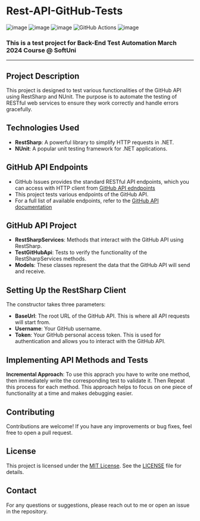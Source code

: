 # Rest-API-GitHub-Tests
![image](https://img.shields.io/badge/C%23-239120?style=for-the-badge&logo=csharp&logoColor=white)
![image](https://img.shields.io/badge/.NET-512BD4?style=for-the-badge&logo=dotnet&logoColor=white)
![image](https://img.shields.io/badge/Visual_Studio-5C2D91?style=for-the-badge&logo=visual%20studio&logoColor=white)
![GitHub Actions](https://img.shields.io/badge/github%20actions-%232671E5.svg?style=for-the-badge&logo=githubactions&logoColor=white)
![image](https://img.shields.io/badge/GitHub-100000?style=for-the-badge&logo=github&logoColor=white)
### This is a test project for **Back-End Test Automation** March 2024 Course @ SoftUni
---
## Project Description
This project is designed to test various functionalities of the GitHub API using RestSharp and NUnit. The purpose is to automate the testing of RESTful web services to ensure they work correctly and handle errors gracefully.

## Technologies Used
- **RestSharp**: A powerful library to simplify HTTP requests in .NET.
- **NUnit**: A popular unit testing framework for .NET applications.

## GitHub API Endpoints
- GitHub Issues provides the standard RESTful API endpoints, which you can access with HTTP client from [GitHub API edndpoints](https://api.github.com)
- This project tests various endpoints of the GitHub API.
- For a full list of available endpoints, refer to the [GitHub API documentation](https://docs.github.com/en/rest)

## GitHub API Project 
- **RestSharpServices**: Methods that interact with the GitHub API using RestSharp.
- **TestGitHubApi**: Tests to verify the functionality of the RestSharpServices methods.
- **Models**: These classes represent the data that the GitHub API will send and receive.

## Setting Up the RestSharp Client
The constructor takes three parameters:
- **BaseUrl**: The root URL of the GitHub API. This is where all API requests will start from.
- **Username**: Your GitHub username.
- **Token**: Your GitHub personal access token. This is used for authentication and allows you to interact with the GitHub API.

## Implementing API Methods and Tests
 **Incremental Approach**: To use this apprach you have to write one method, then immediately write the corresponding test to validate it. Then Repeat this process for each method. This approach helps to focus on one piece of functionality at a time and makes debugging easier.

## Contributing
Contributions are welcome! If you have any improvements or bug fixes, feel free to open a pull request.

## License
This project is licensed under the [MIT License](LICENSE). See the [LICENSE](LICENSE) file for details.

## Contact
For any questions or suggestions, please reach out to me or open an issue in the repository.
